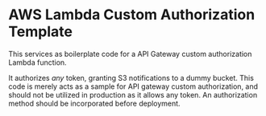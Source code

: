 # AWS Lambda Custom Authorization Template

This services as boilerplate code for a API Gateway custom authorization Lambda function.

It authorizes *any* token, granting S3 notifications to a dummy bucket. This code is merely acts as a sample for API gateway custom authorization, and should not be utilized in production as it allows any token. An authorization method should be incorporated before deployment. 

